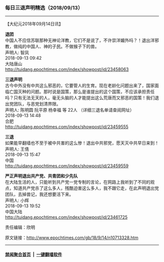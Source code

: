 ### 每日三退声明精选（2018/09/13）
------------------------

<p>【大纪元2018年09月14日讯】</p>
<p><strong>退团</strong><br />
中国人不应信苏联那种无神论洋教，它们不是说了，不许崇洋媚外吗？！退出洋邪教，做纯的中国人、神的子民。不做猴子下的兽。<br />
声明人: 智凤<br />
2018-09-13 09:42<br />
大陆唐山<br />
<a href="http://tuidang.epochtimes.com/index/showpost/id/23458063">http://tuidang.epochtimes.com/index/showpost/id/23458063</a></p>
<p><strong>三退声明</strong><br />
古今中外没有中共这么邪恶的，它要管人的生育。现在老龄化问题出来了，国家面临亡国灭种的问题。那时说是国策，那么是谁提出的这个国策，不应该承担责任吗？只有无法无天的人，毫无头脑的人才能提出这么荒唐而又邪恶的国策！我们退出党团队，与恶党划清界限。<br />
声明人: 陈明圆 阮平原 杨幸福 等 22人 （详细三退名单请查阅网址）<br />
2018-09-13 14:48<br />
合肥<br />
<a href="http://tuidang.epochtimes.com/index/showpost/id/23459555">http://tuidang.epochtimes.com/index/showpost/id/23459555</a></p>
<p><strong>三退</strong><br />
如果能早翻墙也不至于被中共害的这么惨！退出中共邪党，愿天灭中共早日来到！<br />
声明人: 王倩<br />
2018-09-13 15:47<br />
中国<br />
<a href="http://tuidang.epochtimes.com/index/showpost/id/23459559">http://tuidang.epochtimes.com/index/showpost/id/23459559</a></p>
<p><strong>严正声明退出共产党、共青团和少先队</strong><br />
在大陆生活的人，只能听到共产党一党专制的言论，在网路上我听到了不同的观点，知道共产党杀了这么多人，残酷迫害这么多人，我不跟它走，在此声明退出党团队，去掉兽记，我还想要活下来。<br />
声明人: 小辉<br />
2018-09-13 19:52<br />
中国大陆<br />
<a href="http://tuidang.epochtimes.com/index/showpost/id/23461725">http://tuidang.epochtimes.com/index/showpost/id/23461725</a></p>
<p>责任编辑：欣明</p>

原文链接：http://www.epochtimes.com/gb/18/9/14/n10713328.htm


------------------------
#### [禁闻聚合首页](https://github.com/gfw-breaker/banned-news/blob/master/README.md) &nbsp;|&nbsp;  [一键翻墙软件](https://github.com/gfw-breaker/nogfw/blob/master/README.md)